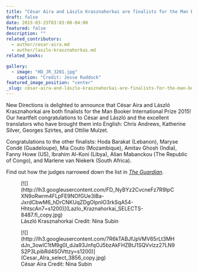 ```yaml
---
title: "César Aira and Lászlo Krasznahorkai are finalists for the Man Booker International Prize"
draft: false
date: 2015-03-25T03:03:00-04:00
featured: false
description: ""
related_contributors:
  - author/cesar-aira.md
  - author/laszlo-krasznahorkai.md
related_books:

gallery:
  - image: "HD_JR_3201.jpg"
    caption: "Credit: Jesse Ruddock"
featured_image_position: "center"
_slug: césar-aira-and-lászlo-krasznahorkai-are-finalists-for-the-man-booker-international-prize
---
```


New Directions is delighted to announce that César Aira and László Krasznahorkai are both finalists for the Man Booker International Prize 2015! Our heartfelt congratulations to César and László and the excellent translators who have brought them into English: Chris Andrews, Katherine Silver, Georges Szirtes, and Ottilie Mulzet.

Congratulations to the other finalists: Hoda Barakat (Lebanon), Maryse Condé (Guadeloupe), Mia Couto (Mozambique), Amitav Ghosh (India), Fanny Howe (US), Ibrahim Al-Koni (Libya), Alian Mabanckou (The Republic of Congo), and Marlene van Niekerk (South Africa).

Find out how the judges narrowed down the list in _[The Guardian](http://www.theguardian.com/books/2015/mar/24/man-booker-international-prize-2015-shortlist-amitav-ghosh-alain-mabanckou)_.

<figure data-type="image">[![](http://lh3.googleusercontent.com/FD_NyBYz2CvcneFz7R9IpCXN9oRwrm4FLpFE9NOfGUe3iBa-JxrdCbwM6_hDrCNKUqZDgOlpnIO3rkSqA54-HhtscAn7=s1200)](Lazlo_Kraznahorkai_SELECTS-8487.fl_copy.jpg)

<figcaption>László Krasznahorkai
Credit: Nina Subin

</figcaption>

</figure>

<figure data-type="image">[![](http://lh3.googleusercontent.com/7R6kTABJfJpVMV65rLt3MHdJn_3owlC1tM9g0I_dJa93JnfqOJ5bzAkFHZBtJ1SQVvlzz27LN9S2P3LpibRd4SOVttzy=s1200)](Cesar_AIra_select_3856_copy.jpg)

<figcaption>César Aira
Credit: Nina Subin</figcaption>

</figure>

